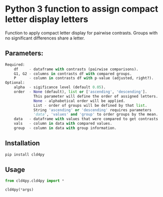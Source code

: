 # Python 3 function to assign compact letter display letters

Function to apply compact letter display for pairwise contrasts.
Groups with no significant differences share a letter.

## Parameters:


```python
Required:
    df     - dataframe with contrasts (pairwise comparisons).
    G1, G2 - columns in contrasts df with compared groups.
    P      - column in contrasts df with p-value (adjusted, right?).
Optional:
    alpha  - sigificance level (default 0.05).
    order  - None (default), list or ['ascending', 'descending'].
             This parameter will define the order of assigned letters.
             None - alphabetical order will be applied.
             List - order of groups will be defined by that list.
             String 'ascending' or 'descending' requires parameters
             'data', 'values' and 'group' to order groups by the mean.
    data   - dataframe with values that were compared to get contrasts.
    vals   - column in data with compared values.
    group  - column in data with group information.
```

## Installation


```python
pip install cld4py
```

## Usage


```python
from cld4py.cld4py import *

cld4py(*args)
```
